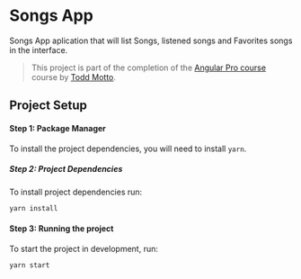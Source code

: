 # Songs App

Songs App aplication that will list Songs, listened songs and Favorites songs in the interface.

> This project is part of the completion of the [Angular Pro course](https://ultimateangular.com/courses/#angular-2) course by [Todd Motto](https://twitter.com/toddmotto).

## Project Setup

#### Step 1: Package Manager

To install the project dependencies, you will need to install `yarn`. 

##### Step 2: Project Dependencies

To install project dependencies run:

```bash
yarn install
```

#### Step 3: Running the project

To start the project in development, run:

```
yarn start
```

